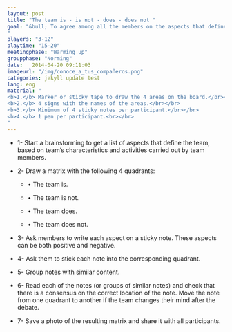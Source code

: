 ```yaml
---
layout: post
title: "The team is - is not - does - does not "
goal: "&bull; To agree among all the members on the aspects that define the team.<br></br>
"
players: "3-12"
playtime: "15-20"
meetingphase: "Warming up"
groupphase: "Norming"
date:   2014-04-20 09:11:03
imageurl: "/img/conoce_a_tus_compañeros.png"
categories: jekyll update test
lang: eng
material: "
<b>1.</b> Marker or sticky tape to draw the 4 areas on the board.</br></br>
<b>2.</b> 4 signs with the names of the areas.</br></br>
<b>3.</b> Minimum of 4 sticky notes per participant.</br></br>
<b>4.</b> 1 pen per participant.<br></br>
"
---
```

- 1- Start a brainstorming to get a list of aspects that define the team, based on team’s characteristics and activities carried out by team members.

- 2- Draw a matrix with the following 4 quadrants:

	- &bull; The team is.

	- &bull; The team is not.

	- &bull; The team does.

	- &bull; The team does not.

- 3- Ask members to write each aspect on a sticky note. These aspects can be both positive and negative.

- 4- Ask them to stick each note into the corresponding quadrant.

- 5- Group notes with similar content.

- 6- Read each of the notes (or groups of similar notes) and check that there is a consensus on the correct location of the note. Move the note from one quadrant to another if the team changes their mind after the debate.

- 7- Save a photo of the resulting matrix and share it with all participants.